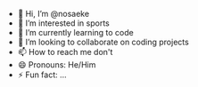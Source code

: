 - 👋 Hi, I’m @nosaeke
- 👀 I’m interested in sports
- 🌱 I’m currently learning to code
- 💞️ I’m looking to collaborate on coding projects
- 📫 How to reach me don't
- 😄 Pronouns: He/Him
- ⚡ Fun fact: ...

<!---
nosaeke/nosaeke is a ✨ special ✨ repository because its `README.md` (this file) appears on your GitHub profile.
You can click the Preview link to take a look at your changes.
--->
